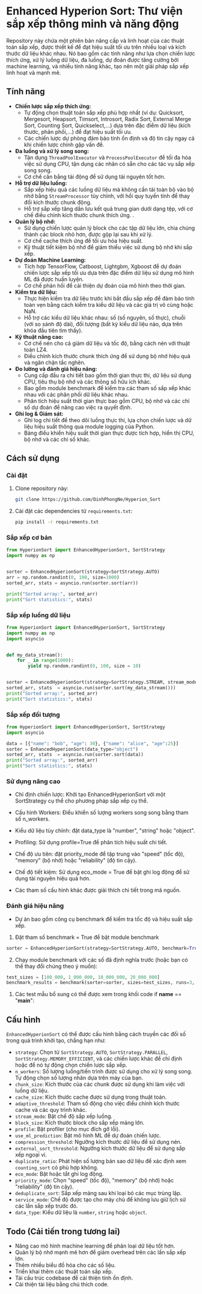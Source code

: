 # Enhanced Hyperion Sort: Thư viện sắp xếp thông minh và năng động

Repository này chứa một phiên bản nâng cấp và linh hoạt của các thuật toán sắp xếp, được thiết kế để đạt hiệu suất tối ưu trên nhiều loại và kích thước dữ liệu khác nhau. Nó bao gồm các tính năng như lựa chọn chiến lược thích ứng, xử lý luồng dữ liệu, đa luồng, dự đoán được tăng cường bởi machine learning, và nhiều tính năng khác, tạo nên một giải pháp sắp xếp linh hoạt và mạnh mẽ.

## Tính năng

*   **Chiến lược sắp xếp thích ứng:**
    *   Tự động chọn thuật toán sắp xếp phù hợp nhất (ví dụ: Quicksort, Mergesort, Heapsort, Timsort, Introsort, Radix Sort, External Merge Sort, Counting Sort, Quickselect,...) dựa trên đặc điểm dữ liệu (kích thước, phân phối,...) để đạt hiệu suất tối ưu.
    *   Các chiến lược dự phòng đảm bảo tính ổn định và độ tin cậy ngay cả khi chiến lược chính gặp vấn đề.
*   **Đa luồng và xử lý song song:**
    *   Tận dụng `ThreadPoolExecutor` và `ProcessPoolExecutor` để tối đa hóa việc sử dụng CPU, tận dụng các nhân có sẵn cho các tác vụ sắp xếp song song.
    *   Cơ chế cân bằng tải động để sử dụng tài nguyên tốt hơn.
*   **Hỗ trợ dữ liệu luồng:**
    *   Sắp xếp hiệu quả các luồng dữ liệu mà không cần tải toàn bộ vào bộ nhớ bằng `StreamProcessor` tùy chỉnh, với hồi quy tuyến tính để thay đổi kích thước chunk động.
    *   Hỗ trợ sắp xếp tăng dần lưu kết quả trung gian dưới dạng tệp, với cơ chế điều chỉnh kích thước chunk thích ứng. .
*   **Quản lý bộ nhớ:**
    *   Sử dụng chiến lược quản lý block cho các tập dữ liệu lớn, chia chúng thành các block nhỏ hơn, được gộp lại sau khi xử lý.
    *   Cơ chế cache thích ứng để tối ưu hóa hiệu suất.
    *   Kỹ thuật tiết kiệm bộ nhớ để giảm thiểu việc sử dụng bộ nhớ khi sắp xếp.
*   **Dự đoán Machine Learning:**
    *   Tích hợp TensorFlow, Catboost, Lightgbm, Xgboost để dự đoán chiến lược sắp xếp tối ưu dựa trên đặc điểm dữ liệu sử dụng mô hình ML đã được huấn luyện.
    *   Cơ chế phản hồi để cải thiện dự đoán của mô hình theo thời gian.
*   **Kiểm tra dữ liệu:**
    *   Thực hiện kiểm tra dữ liệu trước khi bắt đầu sắp xếp để đảm bảo tính toàn vẹn bằng cách kiểm tra kiểu dữ liệu và các giá trị vô cùng hoặc NaN.
    *   Hỗ trợ các kiểu dữ liệu khác nhau: số (số nguyên, số thực), chuỗi (với so sánh độ dài), đối tượng (bất kỳ kiểu dữ liệu nào, dựa trên khóa đầu tiên tìm thấy).
*   **Kỹ thuật nâng cao:**
    *   Cơ chế nén cho cả giảm dữ liệu và tốc độ, bằng cách nén với thuật toán LZ4.
    *   Điều chỉnh kích thước chunk thích ứng để sử dụng bộ nhớ hiệu quả và ngăn chặn tắc nghẽn.
*   **Đo lường và đánh giá hiệu năng:**
    *   Cung cấp đầu ra chi tiết bao gồm thời gian thực thi, dữ liệu sử dụng CPU, tiêu thụ bộ nhớ và các thông số hữu ích khác.
    *   Bao gồm module benchmark để kiểm tra các tham số sắp xếp khác nhau với các phân phối dữ liệu khác nhau.
    *   Phân tích hiệu suất thời gian thực bao gồm CPU, bộ nhớ và các chỉ số dự đoán để nâng cao việc ra quyết định.
*   **Ghi log & Giám sát:**
    *   Ghi log chi tiết để theo dõi luồng thực thi, lựa chọn chiến lược và dữ liệu hiệu suất thông qua module logging của Python.
    *   Bảng điều khiển hiệu suất thời gian thực được tích hợp, hiển thị CPU, bộ nhớ và các chỉ số khác.

## Cách sử dụng

### Cài đặt

1.  Clone repository này:

    ```bash
    git clone https://github.com/DinhPhongNe/Hyperion_Sort
    ```
2.  Cài đặt các dependencies từ `requirements.txt`:
    ```bash
    pip install -r requirements.txt
    ```

### Sắp xếp cơ bản

```python
from HyperionSort import EnhancedHyperionSort, SortStrategy
import numpy as np


sorter = EnhancedHyperionSort(strategy=SortStrategy.AUTO)
arr = np.random.randint(0, 100, size=1000)
sorted_arr, stats = asyncio.run(sorter.sort(arr))

print("Sorted array:", sorted_arr)
print("Sort statistics:", stats)
```

### Sắp xếp luồng dữ liệu
```python
from HyperionSort import EnhancedHyperionSort, SortStrategy
import numpy as np
import asyncio


def my_data_stream():
    for _ in range(1000):
        yield np.random.randint(0, 100, size = 10)


sorter = EnhancedHyperionSort(strategy=SortStrategy.STREAM, stream_mode=True)
sorted_arr, stats  = asyncio.run(sorter.sort(my_data_stream()))
print("Sorted array:", sorted_arr)
print("Sort statistics:", stats)
```

### Sắp xếp đối tượng

```python
from HyperionSort import EnhancedHyperionSort, SortStrategy
import asyncio

data = [{"name": "bob", "age": 30}, {"name": "alice", "age":25}]
sorter = EnhancedHyperionSort(data_type="object")
sorted_arr, stats  = asyncio.run(sorter.sort(data))
print("Sorted array:", sorted_arr)
print("Sort statistics:", stats)
```

### Sử dụng nâng cao
* Chỉ định chiến lược: Khởi tạo EnhancedHyperionSort với một SortStrategy cụ thể cho phương pháp sắp xếp cụ thể.

* Cấu hình Workers: Điều khiển số lượng workers song song bằng tham số n_workers.

* Kiểu dữ liệu tùy chỉnh: đặt data_type là "number", "string" hoặc "object".

* Profiling: Sử dụng profile=True để phân tích hiệu suất chi tiết.

* Chế độ ưu tiên: đặt priority_mode để tập trung vào "speed" (tốc độ), "memory" (bộ nhớ) hoặc "reliability" (độ tin cậy).

* Chế độ tiết kiệm: Sử dụng eco_mode = True để bật ghi log động để sử dụng tài nguyên hiệu quả hơn.

* Các tham số cấu hình khác được giải thích chi tiết trong mã nguồn.

### Đánh giá hiệu năng
* Dự án bao gồm công cụ benchmark để kiểm tra tốc độ và hiệu suất sắp xếp.

1. Đặt tham số benchmark = True để bật module benchmark
```python
sorter = EnhancedHyperionSort(strategy=SortStrategy.AUTO, benchmark=True)
```

2. Chạy module benchmark với các số đã định nghĩa trước (hoặc bạn có thể thay đổi chúng theo ý muốn):
```python
test_sizes = [100_000, 1_000_000, 10_000_000, 20_000_000]
benchmark_results = benchmark(sorter=sorter, sizes=test_sizes, runs=3, save_results=True)
```

1. Các test mẫu bổ sung có thể được xem trong khối code if __name__ == "__main__":

## Cấu hình

`EnhancedHyperionSort` có thể được cấu hình bằng cách truyền các đối số trong quá trình khởi tạo, chẳng hạn như:

* `strategy`: Chọn từ `SortStrategy.AUTO`, `SortStrategy.PARALLEL`, `SortStrategy.MEMORY_EFFICIENT`, và các chiến lược khác để chỉ định hoặc để nó tự động chọn chiến lược sắp xếp.
* `n_workers`: Số lượng luồng/tiến trình được sử dụng cho xử lý song song. Tự động chọn số lượng nhân dựa trên máy của bạn.
* `chunk_size`: Kích thước của các chunk được sử dụng khi làm việc với luồng dữ liệu.
* `cache_size`: Kích thước cache được sử dụng trong thuật toán.
* `adaptive_threshold`: Tham số động cho việc điều chỉnh kích thước cache và các quy trình khác.
* `stream_mode`: Bật chế độ sắp xếp luồng.
* `block_size`: Kích thước block cho sắp xếp mảng lớn.
* `profile`: Bật profiler (cho mục đích gỡ lỗi).
* `use_ml_prediction`: Bật mô hình ML để dự đoán chiến lược.
* `compression_threshold`: Ngưỡng kích thước dữ liệu để sử dụng nén.
* `external_sort_threshold`: Ngưỡng kích thước dữ liệu để sử dụng sắp xếp ngoại vi.
* `duplicate_ratio`: Phát hiện số lượng bản sao dữ liệu để xác định xem `counting_sort` có phù hợp không.
* `eco_mode`: Bật hoặc tắt ghi log động.
* `priority_mode`: Chọn "speed" (tốc độ), "memory" (bộ nhớ) hoặc "reliability" (độ tin cậy).
* `deduplicate_sort`: Sắp xếp mảng sau khi loại bỏ các mục trùng lặp.
* `service_mode`: Chế độ được tạo cho máy chủ để không lưu giữ lịch sử các lần sắp xếp trước đó.
* `data_type`: Kiểu dữ liệu là `number`, `string` hoặc `object`.

## Todo (Cải tiến trong tương lai)

* Nâng cao mô hình machine learning để phân loại dữ liệu tốt hơn.
* Quản lý bộ nhớ mạnh mẽ hơn để giảm overhead trên các lần sắp xếp lớn.
* Thêm nhiều biểu đồ hóa cho các số liệu.
* Triển khai thêm các thuật toán sắp xếp.
* Tái cấu trúc codebase để cải thiện tính ổn định.
* Cải thiện tài liệu bằng chú thích code.